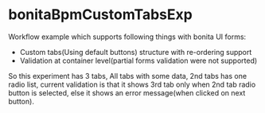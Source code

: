 # bonitaBpmCustomTabsExp


Workflow example which supports following things with bonita UI forms:
 - Custom tabs(Using default buttons) structure with re-ordering support
 - Validation at container level(partial forms validation were not supported)
 
So this experiment has 3 tabs, All tabs with some data, 2nd tabs has one radio list, current validation is that it shows 3rd tab only when 2nd tab radio button is selected, else it shows an error message(when clicked on next button).
